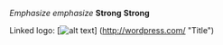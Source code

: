 	
*Emphasize* _emphasize_
**Strong** __Strong__


Linked logo: [![alt text](/wp-smaller.png)]
(http://wordpress.com/ "Title")


